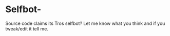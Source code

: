 # Selfbot-
Source code claims its Tros selfbot?
Let me know what you think and if you tweak/edit it tell me.
